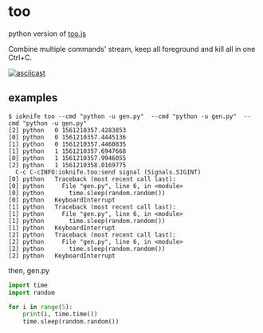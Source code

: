 # too

python version of [too.js](https://github.com/otiai10/too.js)

Combine multiple commands' stream, keep all foreground and kill all in one Ctrl+C.

[![asciicast](https://asciinema.org/a/1CrUUxYyi5oLwalkjK0XRgLAl.svg)](https://asciinema.org/a/1CrUUxYyi5oLwalkjK0XRgLAl)

## examples

```console
$ ioknife too --cmd "python -u gen.py"  --cmd "python -u gen.py"  --cmd "python -u gen.py"
[2] python   0 1561210357.4283853
[0] python   0 1561210357.4445136
[1] python   0 1561210357.4460835
[1] python   1 1561210357.6947668
[0] python   1 1561210357.9946055
[2] python   1 1561210358.0169775
  C-c C-cINFO:ioknife.too:send signal (Signals.SIGINT)
[0] python   Traceback (most recent call last):
[0] python     File "gen.py", line 6, in <module>
[0] python       time.sleep(random.random())
[0] python   KeyboardInterrupt
[1] python   Traceback (most recent call last):
[1] python     File "gen.py", line 6, in <module>
[1] python       time.sleep(random.random())
[1] python   KeyboardInterrupt
[2] python   Traceback (most recent call last):
[2] python     File "gen.py", line 6, in <module>
[2] python       time.sleep(random.random())
[2] python   KeyboardInterrupt
```

then, gen.py

```python
import time
import random

for i in range(5):
    print(i, time.time())
    time.sleep(random.random())
```
